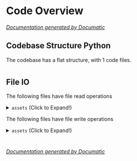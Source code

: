 # Code Overview

[_Documentation generated by Documatic_](https://www.documatic.com)

<!---Documatic-section-Codebase Structure Python-start--->
## Codebase Structure Python

The codebase has a flat structure, with 1 code files.

# #
<!---Documatic-section-Codebase Structure Python-end--->

<!---Documatic-section-File IO-start--->
## File IO

<!---Documatic-block-file_io-start--->
The following files have file read operations

<!---Documatic-block-assets-start--->
<details>
	<summary><code>assets</code> (Click to Expand!)</summary>

* assets.fetch
</details>
<!---Documatic-block-assets-end--->

The following files have file write operations

<!---Documatic-block-assets-start--->
<details>
	<summary><code>assets</code> (Click to Expand!)</summary>

* assets.fetch: temp.json
</details>
<!---Documatic-block-assets-end--->
<!---Documatic-block-file_io-end--->

# #
<!---Documatic-section-File IO-end--->

[_Documentation generated by Documatic_](https://www.documatic.com)